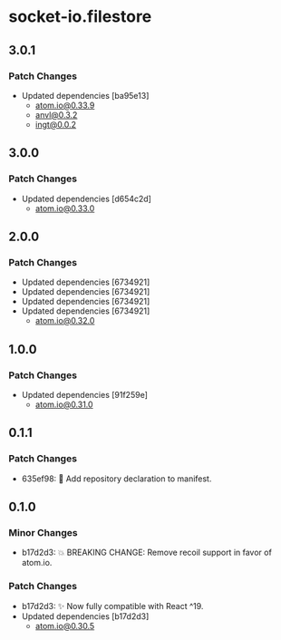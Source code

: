 # socket-io.filestore

## 3.0.1

### Patch Changes

- Updated dependencies [ba95e13]
  - atom.io@0.33.9
  - anvl@0.3.2
  - ingt@0.0.2

## 3.0.0

### Patch Changes

- Updated dependencies [d654c2d]
  - atom.io@0.33.0

## 2.0.0

### Patch Changes

- Updated dependencies [6734921]
- Updated dependencies [6734921]
- Updated dependencies [6734921]
- Updated dependencies [6734921]
  - atom.io@0.32.0

## 1.0.0

### Patch Changes

- Updated dependencies [91f259e]
  - atom.io@0.31.0

## 0.1.1

### Patch Changes

- 635ef98: 🔧 Add repository declaration to manifest.

## 0.1.0

### Minor Changes

- b17d2d3: 💥 BREAKING CHANGE: Remove recoil support in favor of atom.io.

### Patch Changes

- b17d2d3: ✨ Now fully compatible with React ^19.
- Updated dependencies [b17d2d3]
  - atom.io@0.30.5
